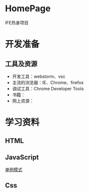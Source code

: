 # HomePage
IFE热身项目

# 开发准备

## 工具及资源

* 开发工具：webstorm、vsc
* 主流的浏览器：IE、Chrome、firefox
* 调试工具：Chrome Developer Tools
* 书籍：
* 网上资源：

# 学习资料

## HTML

## JavaScript
[单例模式]('./js/0701InstanceInAStaticProperty.js')

## Css 
